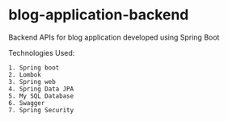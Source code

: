 # blog-application-backend
Backend APIs for blog application developed using Spring Boot

Technologies Used:

```
1. Spring boot
2. Lombok
3. Spring web
4. Spring Data JPA
5. My SQL Database
6. Swagger
7. Spring Security
```
